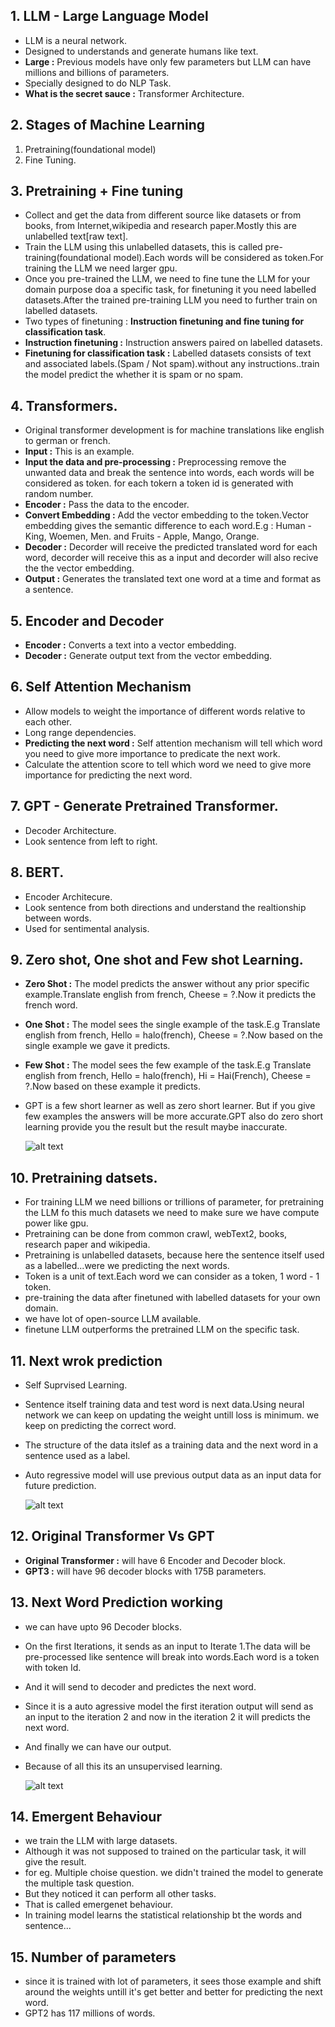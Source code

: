 ## 1. LLM - Large Language Model

- LLM is a neural network.
- Designed to understands and generate humans like text.
- **Large :** Previous models have only few parameters but LLM can have millions and billions of parameters.
- Specially designed to do NLP Task.
- **What is the secret sauce :** Transformer Architecture.

## 2. Stages of Machine Learning

1. Pretraining(foundational model)
2. Fine Tuning.

## 3. Pretraining + Fine tuning

- Collect and get the data from different source like datasets or from books, from Internet,wikipedia and research paper.Mostly this are unlabelled text[raw text].
- Train the LLM using this unlabelled datasets, this is called pre-training(foundational model).Each words will be considered as token.For training the LLM we need larger gpu.
- Once you pre-trained the LLM, we need to fine tune the LLM for your domain purpose doa a specific task, for finetuning it you need labelled datasets.After the trained pre-training LLM you need to further train on labelled datasets.
- Two types of finetuning : **Instruction finetuning and fine tuning for classification task**.
- **Instruction finetuning :** Instruction answers paired on labelled datasets.
- **Finetuning for classification task :** Labelled datasets consists of text and associated labels.(Spam / Not spam).without any instructions..train the model predict the whether it is spam or no spam.

## 4. Transformers.

- Original transformer development is for machine translations like english to german or french.
- **Input :** This is an example.
- **Input the data and pre-processing :** Preprocessing remove the unwanted data and break the sentence into words, each words will be considered as token. for each tokern a token id is generated with random number.
- **Encoder :** Pass the data to the encoder.
- **Convert Embedding :** Add the vector embedding to the token.Vector embedding gives the semantic difference to each word.E.g : Human - King, Woemen, Men. and Fruits - Apple, Mango, Orange.
- **Decoder :** Decorder will receive the predicted translated word for each word, decorder will receive this as a input and decorder will also recive the the vector embedding.
- **Output :** Generates the translated text one word at a time and format as a sentence.


## 5. Encoder and Decoder

- **Encoder :** Converts a text into a vector embedding.
- **Decoder :** Generate output text from the vector embedding.

## 6. Self Attention Mechanism 

- Allow models to weight the importance of different words relative to each other.
- Long range dependencies.
- **Predicting the next word :** Self attention mechanism will tell which word you need to give more importance to predicate the next work.
- Calculate the attention score to tell which word we need to give more importance for predicting the next word.

## 7. GPT - Generate Pretrained Transformer.

- Decoder Architecture.
- Look sentence from left to right.

## 8. BERT.

- Encoder Architecure.
- Look sentence from both directions and understand the realtionship between words.
- Used for sentimental analysis.

## 9. Zero shot, One shot and Few shot Learning.

- **Zero Shot :** The model predicts the answer without any prior specific example.Translate english from french, Cheese = ?.Now it predicts the french word.

- **One Shot :** The model sees the single example of the task.E.g Translate english from french, Hello = halo(french), Cheese = ?.Now based on the single example we gave it predicts.

- **Few Shot :** The model sees the few example of the task.E.g Translate english from french, 
Hello = halo(french), Hi = Hai(French), Cheese = ?.Now based on these example it predicts.

- GPT is a few short learner as well as zero short learner. But if you give few examples the answers will be more accurate.GPT also do zero short learning provide you the result but the result maybe inaccurate.

    ![alt text](Images/fewZeroShot.png)

## 10. Pretraining datsets.

- For training LLM we need billions or trillions of parameter, for pretraining the LLM fo this much datasets we need to make sure we have compute power like gpu.
- Pretraining can be done from common crawl, webText2, books, research paper and wikipedia.
- Pretraining is unlabelled datasets, because here the sentence itself used as a labelled...were we predicting the next words.
- Token is a unit of text.Each word we can consider as a token, 1 word - 1 token.
- pre-training the data after finetuned with labelled datasets for your own domain.
- we have lot of open-source LLM available.
- finetune LLM outperforms the pretrained LLM on the specific task. 

## 11. Next wrok prediction

- Self Suprvised Learning.
- Sentence itself training data and test word is next data.Using neural network we can keep on updating the weight untill loss is minimum. we keep on predicting the correct word.
- The structure of the data itslef as a training data and the next word in a sentence used as a label.
- Auto regressive model will use previous output data as an input data for future prediction.

    ![alt text](Images/nextWordPrediction.png)

## 12. Original Transformer Vs GPT

- **Original Transformer :** will have 6 Encoder and Decoder block.
- **GPT3 :** will have 96 decoder blocks with 175B parameters. 

## 13. Next Word Prediction working 

- we can have upto 96 Decoder blocks.
- On the first Iterations, it sends as an input to Iterate 1.The data will be pre-processed like sentence will break into words.Each word is a token with token Id.
- And it will send to decoder and predictes the next word.
- Since it is a auto agressive model the first iteration output will send as an input to the iteration 2 and now in the iteration 2 it will predicts the next word.
- And finally we can have our output.
- Because of all this its an unsupervised learning.

    ![alt text](Images/nextWorkPredictionWorkingModel.png)

## 14. Emergent Behaviour 

- we train the LLM with large datasets.
- Although it was not supposed to trained on the particular task, it will give the result.
- for eg. Multiple choise question. we didn't trained the model to generate the multiple task question.
- But they noticed it can perform all other tasks.
- That is called emergenet behaviour.
- In training model learns the statistical relationship bt the words and sentence...

## 15. Number of parameters

- since it is trained with lot of parameters, it sees those example and shift around the weights untill it's get better and better for predicting the next word.
- GPT2 has 117 millions of words.
